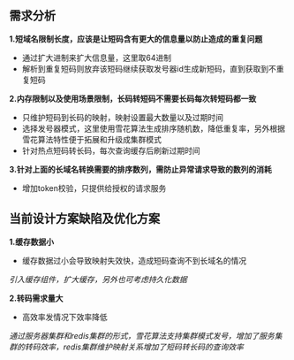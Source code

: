  
## 需求分析 ##
 
**1.短域名限制长度，应该是让短码含有更大的信息量以防止造成的重复问题**
 - 通过扩大进制来扩大信息量，这里取64进制
 - 解析到重复短码则放弃该短码继续获取发号器id生成新短码，直到获取到不重复短码

**2.内存限制以及使用场景限制，长码转短码不需要长码每次转短码都一致**
 - 只维护短码到长码的映射，映射设置最大数量以及过期时间
 - 选择发号器模式，这里使用雪花算法生成排序随机数，降低重复率，另外根据雪花算法特性便于拓展和升级成集群模式
 - 针对热点短码转长码，每次查询缓存后刷新过期时间

**3.针对上面的长域名转换需要的排序数列，需防止异常请求导致的数列的消耗**
 - 增加token校验，只提供给授权的请求服务

## 当前设计方案缺陷及优化方案 ##

**1.缓存数据小**
 - 缓存数据过小会导致映射失效快，造成短码查询不到长域名的情况
 
 _引入缓存组件，扩大缓存，另外也可考虑持久化数据_
 
**2.转码需求量大**
 - 高效率发情况下效率降低
 
 _通过服务器集群和redis集群的形式，雪花算法支持集群模式发号，增加了服务集群的转码效率，redis集群维护映射关系增加了短码转长码的查询效率_





